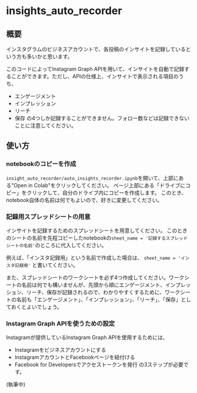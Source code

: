 # insights_auto_recorder
## 概要
インスタグラムのビジネスアカウントで、各投稿のインサイトを記録しているという方も多いかと思います。

このコードによってInstagram Graph APIを用いて、インサイトを自動で記録することができます。ただし、APIの仕様上、インサイトで表示される項目のうち、
- エンゲージメント
- インプレッション
- リーチ
- 保存
の4つしか記録することができません。フォロー数などは記録できないことに注意してください。

## 使い方
### notebookのコピーを作成
`insight_auto_recorder/auto_insights_recorder.ipynb`を開いて、上部にある"Open in Colab"をクリックしてください。
ページ上部にある「ドライブにコピー」をクリックして、自分のドライブ内にコピーを作成します。
このとき、notebook自体の名前は何でもよいので、好きに変更してください。

### 記録用スプレッドシートの用意
インサイトを記録するためのスプレッドシートを用意してください。
このときのシートの名前を先程コピーしたnotebookの`sheet_name = '記録するスプレッドシートの名前'`のところに代入してください。

例えば、「インスタ記録用」という名前で作成した場合は、
`sheet_name = 'インスタ記録用'`
と書いてください。

また、スプレッドシートのワークシートを必ず4つ作成してください。ワークシートの名前は何でも構いませんが、先頭から順にエンゲージメント、インプレッション、リーチ、保存が記録されるので、わかりやすくするために、ワークシートの名前も「エンゲージメント」、「インプレッション」、「リーチ」、「保存」としておくとよいでしょう。

### Instagram Graph APIを使うための設定
Instagramが提供しているInstagram Graph APIを使用するためには、
- Instagramをビジネスアカウントにする
- InstagramアカウントとFacebookページを紐付ける
- Facebook for Developersでアクセストークンを発行
の3ステップが必要です。

(執筆中)
